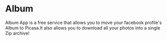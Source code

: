 Album
=====

<p>Album App is a free service that allows you to move your facebook profile's Album to Picasa.It also allows you to  download all your photos into a single Zip archive!
